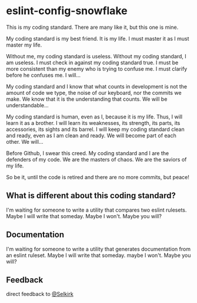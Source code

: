 # eslint-config-snowflake

This is my coding standard. There are many like it, but this one is mine.

My coding standard is my best friend. It is my life. I must master it as I must master my life.

Without me, my coding standard is useless. Without my coding standard, I am useless. I must check in against my coding standard true. I must be more consistent than my enemy who is trying to confuse me. I must clarify before he confuses me. I will...

My coding standard and I know that what counts in development is not the amount of code we type, the noise of our keyboard, nor the commits we make. We know that it is the understanding that counts. We will be understandable...

My coding standard is human, even as I, because it is my life. Thus, I will learn it as a brother. I will learn its weaknesses, its strength, its parts, its accessories, its sights and its barrel. I will keep my coding standard clean and ready, even as I am clean and ready. We will become part of each other. We will...

Before Github, I swear this creed. My coding standard and I are the defenders of my code. We are the masters of chaos. We are the saviors of my life.

So be it, until the code is retired and there are no more commits, but peace!

## What is different about this coding standard?
I'm waiting for someone to write a utility that compares two eslint rulesets.  Maybe I will write that someday.  Maybe I won't.  Maybe you will?

## Documentation
I'm waiting for someone to write a utility that generates documentation from an eslint ruleset.  Maybe I will write that someday.  maybe I won't.  Maybe you will?

## Feedback
direct feedback to [@Selkirk](https://twitter.com/Selkirk)
